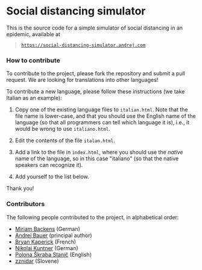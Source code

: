 # Social distancing simulator

This is the source code for a simple simulator of social distancing in an epidemic,
available at

> [`https://social-distancing-simulator.andrej.com`](http://social-distancing-simulator.andrej.com/)

### How to contribute

To contribute to the project, please fork the repository and submit a pull request.
We are looking for translations into other languages!

To contribute a new language, please follow these instructions (we take Italian as an example):

1. Copy one of the existing language files to `italian.html`. Note that the file name is lower-case, and that you should use the English name of the language (so that all programmers can tell which language it is), i.e., it would be wrong to use `italiano.html`.

2. Edit the contents of the file `italan.html`.

3. Add a link to the file in `index.html`, where you should use the *native* name of the language, so in this case "italiano" (so that the native speakers can recognize it).

4. Add yourself to the list below.

Thank you!


### Contributors

The following people contributed to the project, in alphabetical order:

* [Miriam Backens](https://www.birmingham.ac.uk/staff/profiles/computer-science/backens-miriam.aspx) (German)
* [Andrej Bauer](http://www.andrej.com/) (principal author)
* [Bryan Kaperick](https://github.com/BKaperick) (French)
* [Nikolaj Kuntner](https://github.com/Nikolaj-K) (German)
* [Polona Škraba Stanič](https://ailab.ijs.si/people/?uid=71) (English)
* [zznidar](https://github.com/zznidar) (Slovene)
